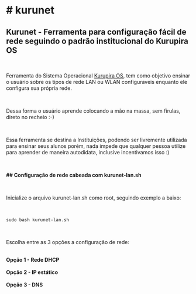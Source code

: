 <h1># kurunet</h1>
                             
<h2>Kurunet - Ferramenta para configuração fácil de rede seguindo o padrão institucional do Kurupira OS</h2>
<br/>
<p>
Ferramenta do Sistema Operacional <a href="https://github.com/unamecorporation/KurupiraOS">Kurupira OS</a>, tem como objetivo ensinar o usuário sobre os tipos de rede LAN ou WLAN configuraveis enquanto ele configura sua própria rede.</p>
<br/>
<p>Dessa forma o usuário aprende colocando a mão na massa, sem firulas, direto no recheio :-)</p>
<br/>
<p>Essa ferramenta se destina a Instituições, podendo ser livremente utilizada para ensinar seus alunos porém, nada impede que qualquer pessoa utilize para aprender de maneira autodidata, inclusive incentivamos isso :)</p>
<br/>
<strong><p>## Configuração de rede cabeada com kurunet-lan.sh</p></strong>
<br/>
<p>Inicialize o arquivo kurunet-lan.sh como root, seguindo exemplo a baixo:</p>
<br/>
<p><code>sudo bash kurunet-lan.sh</code></p>
<br/>
<p>Escolha entre as 3 opções a configuração de rede:</p>
<br/>
<strong>Opção 1 - Rede DHCP</strong>
<br/>
<br/>
<strong>Opção 2 - IP estático</strong>
<br/>
<br/>
<strong>Opção 3 - DNS</strong>
